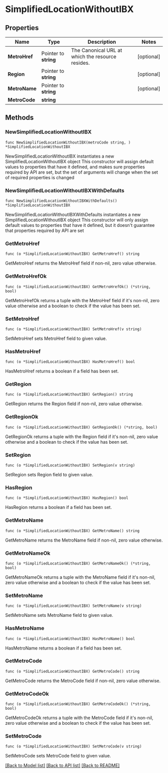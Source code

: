 # SimplifiedLocationWithoutIBX

## Properties

Name | Type | Description | Notes
------------ | ------------- | ------------- | -------------
**MetroHref** | Pointer to **string** | The Canonical URL at which the resource resides. | [optional] 
**Region** | Pointer to **string** |  | [optional] 
**MetroName** | Pointer to **string** |  | [optional] 
**MetroCode** | **string** |  | 

## Methods

### NewSimplifiedLocationWithoutIBX

`func NewSimplifiedLocationWithoutIBX(metroCode string, ) *SimplifiedLocationWithoutIBX`

NewSimplifiedLocationWithoutIBX instantiates a new SimplifiedLocationWithoutIBX object
This constructor will assign default values to properties that have it defined,
and makes sure properties required by API are set, but the set of arguments
will change when the set of required properties is changed

### NewSimplifiedLocationWithoutIBXWithDefaults

`func NewSimplifiedLocationWithoutIBXWithDefaults() *SimplifiedLocationWithoutIBX`

NewSimplifiedLocationWithoutIBXWithDefaults instantiates a new SimplifiedLocationWithoutIBX object
This constructor will only assign default values to properties that have it defined,
but it doesn't guarantee that properties required by API are set

### GetMetroHref

`func (o *SimplifiedLocationWithoutIBX) GetMetroHref() string`

GetMetroHref returns the MetroHref field if non-nil, zero value otherwise.

### GetMetroHrefOk

`func (o *SimplifiedLocationWithoutIBX) GetMetroHrefOk() (*string, bool)`

GetMetroHrefOk returns a tuple with the MetroHref field if it's non-nil, zero value otherwise
and a boolean to check if the value has been set.

### SetMetroHref

`func (o *SimplifiedLocationWithoutIBX) SetMetroHref(v string)`

SetMetroHref sets MetroHref field to given value.

### HasMetroHref

`func (o *SimplifiedLocationWithoutIBX) HasMetroHref() bool`

HasMetroHref returns a boolean if a field has been set.

### GetRegion

`func (o *SimplifiedLocationWithoutIBX) GetRegion() string`

GetRegion returns the Region field if non-nil, zero value otherwise.

### GetRegionOk

`func (o *SimplifiedLocationWithoutIBX) GetRegionOk() (*string, bool)`

GetRegionOk returns a tuple with the Region field if it's non-nil, zero value otherwise
and a boolean to check if the value has been set.

### SetRegion

`func (o *SimplifiedLocationWithoutIBX) SetRegion(v string)`

SetRegion sets Region field to given value.

### HasRegion

`func (o *SimplifiedLocationWithoutIBX) HasRegion() bool`

HasRegion returns a boolean if a field has been set.

### GetMetroName

`func (o *SimplifiedLocationWithoutIBX) GetMetroName() string`

GetMetroName returns the MetroName field if non-nil, zero value otherwise.

### GetMetroNameOk

`func (o *SimplifiedLocationWithoutIBX) GetMetroNameOk() (*string, bool)`

GetMetroNameOk returns a tuple with the MetroName field if it's non-nil, zero value otherwise
and a boolean to check if the value has been set.

### SetMetroName

`func (o *SimplifiedLocationWithoutIBX) SetMetroName(v string)`

SetMetroName sets MetroName field to given value.

### HasMetroName

`func (o *SimplifiedLocationWithoutIBX) HasMetroName() bool`

HasMetroName returns a boolean if a field has been set.

### GetMetroCode

`func (o *SimplifiedLocationWithoutIBX) GetMetroCode() string`

GetMetroCode returns the MetroCode field if non-nil, zero value otherwise.

### GetMetroCodeOk

`func (o *SimplifiedLocationWithoutIBX) GetMetroCodeOk() (*string, bool)`

GetMetroCodeOk returns a tuple with the MetroCode field if it's non-nil, zero value otherwise
and a boolean to check if the value has been set.

### SetMetroCode

`func (o *SimplifiedLocationWithoutIBX) SetMetroCode(v string)`

SetMetroCode sets MetroCode field to given value.



[[Back to Model list]](../README.md#documentation-for-models) [[Back to API list]](../README.md#documentation-for-api-endpoints) [[Back to README]](../README.md)


